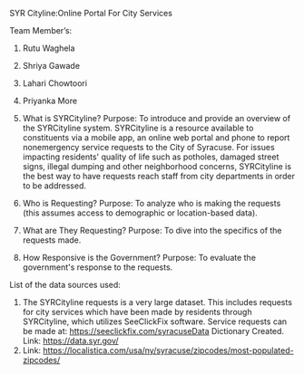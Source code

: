SYR Cityline:Online Portal For City Services


Team Member’s:
1. Rutu Waghela
2. Shriya Gawade
3. Lahari Chowtoori
4. Priyanka More

   
1. What is SYRCityline?
Purpose: To introduce and provide an overview of the SYRCityline system.
SYRCityline is a resource available to constituents via a mobile app, an online web portal and phone to
report nonemergency service requests to the City of Syracuse. For issues impacting residents' quality of
life such as potholes, damaged street signs, illegal dumping and other neighborhood concerns,
SYRCityline is the best way to have requests reach staff from city departments in order to be addressed.

3. Who is Requesting?
Purpose: To analyze who is making the requests (this assumes access to demographic or location-based
data).

5. What are They Requesting?
Purpose: To dive into the specifics of the requests made.

7. How Responsive is the Government?
Purpose: To evaluate the government's response to the requests.

List of the data sources used:
1. The SYRCityline requests is a very large dataset. This includes requests for city services which
have been made by residents through SYRCityline, which utilizes SeeClickFix software. Service
requests can be made at: https://seeclickfix.com/syracuseData Dictionary Created.
Link: https://data.syr.gov/
2. Link: https://localistica.com/usa/ny/syracuse/zipcodes/most-populated-zipcodes/
